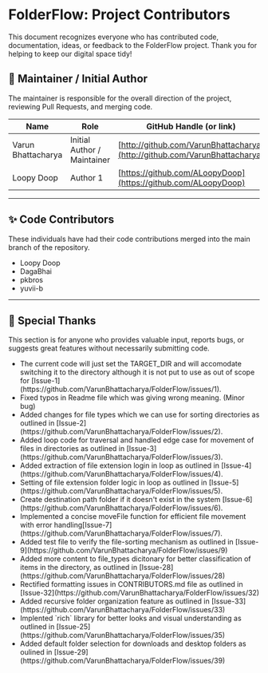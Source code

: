 # FolderFlow: Project Contributors

This document recognizes everyone who has contributed code, documentation, ideas, or feedback to the FolderFlow project. Thank you for helping to keep our digital space tidy!

## 🌟 Maintainer / Initial Author

The maintainer is responsible for the overall direction of the project, reviewing Pull Requests, and merging code.

| Name | Role | GitHub Handle (or link) |
|---|---|---|
| Varun Bhattacharya | Initial Author / Maintainer | [http://github.com/VarunBhattacharya](http://github.com/VarunBhattacharya) |
| Loopy Doop | Author 1 | [https://github.com/ALoopyDoop](https://github.com/ALoopyDoop) |

---

## ✨ Code Contributors

These individuals have had their code contributions merged into the main branch of the repository.

<ul>
  <li>Loopy Doop</li>
  <li>DagaBhai</li>
  <li>pkbros</li>
  <li>yuvii-b</li>
</ul>

---

## 🙏 Special Thanks

This section is for anyone who provides valuable input, reports bugs, or suggests great features without necessarily submitting code.

<ul>
  <li>The current code will just set the TARGET_DIR and will accomodate switching it to the directory although it is not put to use as out of scope for [Issue-1](https://github.com/VarunBhattacharya/FolderFlow/issues/1).</li>
  <li>Fixed typos in Readme file which was giving wrong meaning. (Minor bug)</li>
  <li>Added changes for file types which we can use for sorting directories as outlined in [Issue-2](https://github.com/VarunBhattacharya/FolderFlow/issues/2).</li>
  <li>Added loop code for traversal and handled edge case for movement of files in directories as outlined in [Issue-3](https://github.com/VarunBhattacharya/FolderFlow/issues/3).</li>
  <li>Added extraction of file extension login in loop as outlined in [Issue-4](https://github.com/VarunBhattacharya/FolderFlow/issues/4).</li>
  <li>Setting of file extension folder logic in loop as outlined in [Issue-5](https://github.com/VarunBhattacharya/FolderFlow/issues/5).</li>
  <li>Create destination path folder if it doesn't exist in the system [Issue-6](https://github.com/VarunBhattacharya/FolderFlow/issues/6).</li>
  <li>Implemented a concise moveFile function for efficient file movement with error handling[Issue-7](https://github.com/VarunBhattacharya/FolderFlow/issues/7).</li>
  <li>Added test file to verify the file-sorting mechanism as outlined in [Issue-9](https://github.com/VarunBhattacharya/FolderFlow/issues/9)</li>
  <li>Added more content to file_types dicitonary for better classification of items in the directory, as outlined in [Issue-28]
  (https://github.com/VarunBhattacharya/FolderFlow/issues/28)</li>
  <li> Rectified formatting issues in CONTRIBUTORS.md file as outlined in [Issue-32](https://github.com/VarunBhattacharya/FolderFlow/issues/32)</li>
  <li> Added recursive folder organization feature as outlined in [Issue-33](https://github.com/VarunBhattacharya/FolderFlow/issues/33)</li>
  <li> Implented `rich` library for better looks and visual understanding as outlined in [Issue-25](https://github.com/VarunBhattacharya/FolderFlow/issues/35)</li>
  <li> Added default folder selection for downloads and desktop folders as oulined in [Issue-29](https://github.com/VarunBhattacharya/FolderFlow/issues/39)</li>
</ul>
